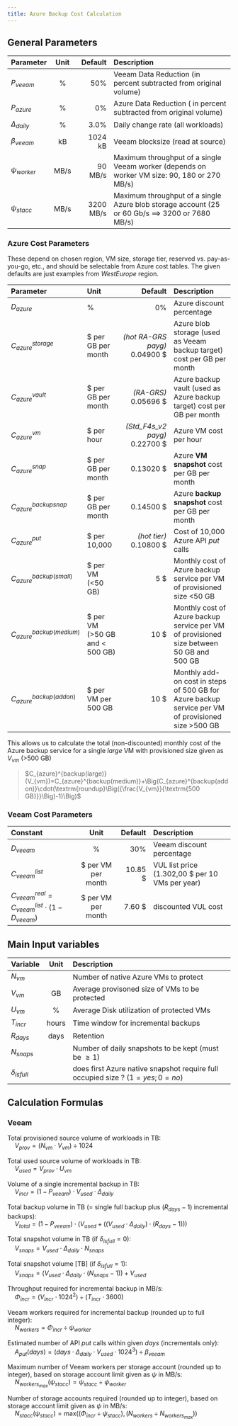 ```yaml
---
title: Azure Backup Cost Calculation
---
```


## General Parameters

Parameter | Unit | Default   | Description
:---------|:----:|----------:|:------------------------------------------------------------------------------------------------------------
$P_{veeam}$ | \% | 50\% | Veeam Data Reduction (in percent subtracted from original volume)
$P_{azure}$ | \% | 0\% | Azure Data Reduction ( in percent subtracted from original volume)
$\Delta_{daily}$ | \% | 3.0\% | Daily change rate (all workloads)
$\beta_{veeam}$ | kB | 1024 kB |  Veeam blocksize (read at source)
$\psi_{worker}$ | MB/s | 90 MB/s | Maximum throughput of a single Veeam worker (depends on worker VM size: 90, 180 or 270 MB/s)
$\psi_{stacc}$ | MB/s | 3200 MB/s | Maximum throughput of a single Azure blob storage account (25 or 60 Gb/s $\implies$ 3200 or 7680 MB/s)

### Azure Cost Parameters

These depend on chosen region, VM size, storage tier, reserved vs. pay-as-you-go, etc., and should be selectable from Azure cost tables. The given defaults are just examples from *WestEurope* region.

Parameter   | Unit                                              | Default | Description
:-----------|:--------------------------------------------------|--------:|:---------------------------------------------------------------------------------------------------------------------------
$D_{azure}$ | \%                                                | $0\%$   | Azure discount percentage
$C_{azure}^{storage}$ | \$ per GB per month                     | *(hot RA-GRS payg)* 0.04900 \$ | Azure blob storage (used as Veeam backup target) cost per GB per month
$C_{azure}^{vault}$ | \$ per GB per month                       | *(RA-GRS)* 0.05696 \$ | Azure backup vault (used as Azure backup target) cost per GB per month
$C_{azure}^{vm}$ | \$ per hour                                  | *(Std_F4s_v2 payg)* 0.22700 \$   | Azure VM cost per hour
$C_{azure}^{snap}$ | \$ per GB per month                        | 0.13020 \$ | Azure **VM snapshot** cost per GB per month
$C_{azure}^{backupsnap}$ | \$ per GB per month                  | 0.14500 \$ | Azure **backup snapshot** cost per GB per month
$C_{azure}^{put}$ | \$ per 10,000                               | *(hot tier)* 0.10800 \$ | Cost of 10,000 Azure API *put* calls
$C_{azure}^{backup(small)}$ | \$ per VM (<50 GB)                | 5 \$ | Monthly cost of Azure backup service per VM of provisioned size <50 GB
$C_{azure}^{backup(medium)}$ | \$ per VM  (>50 GB and < 500 GB) | 10 \$ | Monthly cost of Azure backup service per VM of provisioned size between 50 GB and 500 GB
$C_{azure}^{backup(addon)}$ | \$ per VM per 500 GB              | 10 \$ | Monthly add-on cost in steps of 500 GB for Azure backup service per VM of provisioned size >500 GB

This allows us to calculate the total (non-discounted) monthly cost of the Azure backup service for a single *large* VM with provisioned size given as $V_{vm}$ (>500 GB)

> $C_{azure}^{backup(large)}(V_{vm})=C_{azure}^{backup(medium)}+\Big(C_{azure}^{backup(addon)}\cdot(\textrm{roundup}\Big({\frac{V_{vm}}{\textrm{500 GB}}}\Big)-1)\Big)$

### Veeam Cost Parameters

Constant    | Unit                      | Default  | Description
:-----------|:-------------------------:|---------:|:----------------------------------------------------------------------------------------------------------
$D_{veeam}$ | \%                        | 30\%     | Veeam discount percentage
$C_{veeam}^{list}$   | \$ per VM per month | 10.85 \$ | VUL list price (1.302,00 \$ per 10 VMs per year)
$C_{veeam}^{real} = C_{veeam}^{list} \cdot ( 1 - D_{veeam})$ | \$ per VM per month | 7.60 \$  | discounted VUL cost

## Main Input variables

Variable | Unit | Description
:-----------------|:----:|:-----------------------------------------------------------------------------
$N_{vm}$          | | Number of native Azure VMs to protect
$V_{vm}$          | GB | Average provisoned size of VMs to be protected
$U_{vm}$          | \% | Average Disk utilization of protected VMs
$T_{incr}$        | hours | Time window for incremental backups
$R_{days}$        | days | Retention
$N_{snaps}$       | | Number of daily snapshots to be kept (must be $\geq1$)
$\delta_{isfull}$ | | does first Azure native snapshot require full occupied size ? ($1=yes; 0= no$)

## Calculation Formulas

### Veeam

Total provisioned source volume of workloads in TB:\
$\quad V_{prov}=\big(N_{vm}\cdot V_{vm}\big)\div 1024$

Total used source volume of workloads in TB:\
$\quad V_{used}=V_{prov}\cdot U_{vm}$

Volume of a single incremental backup in TB:\
$\quad V_{incr}=(1-P_{veeam})\cdot V_{used}\cdot\Delta_{daily}$

Total backup volume in TB ($=$ single full backup plus $(R_{days}-1)$ incremental backups): \
$\quad V_{total}=\Big(1-P_{veeam}\Big)\cdot\Big(V_{used}+\big((V_{used}\cdot\Delta_{daily})\cdot(R_{days}-1)\big)\Big)$

Total snapshot volume in TB  (if $\delta_{isfull}=0$):\
$\quad V_{snaps}=V_{used}\cdot\Delta_{daily}\cdot N_{snaps}$

Total snapshot volume [TB] (if $\delta_{isfull}=1$):\
$\quad V_{snaps}=\Big(V_{used}\cdot\Delta_{daily}\cdot(N_{snaps}-1)\Big)+V_{used}$

Throughput required for incremental backup in MB/s:\
$\quad\Phi_{incr}=\big(V_{incr}\cdot 1024^2\big)\div\big(T_{incr}\cdot 3600\big)$

Veeam workers required for incremental backup (rounded up to full integer):\
$\quad N_{workers}=\Phi_{incr}\div\psi_{worker}$

Estimated number of API *put* calls within given $days$ (incrementals only):\
$\quad A_{put}(days)=\big(days\cdot\Delta_{daily}\cdot V_{used}\cdot 1024^3\big)\div\beta_{veeam}$

Maximum number of Veeam workers per storage account (rounded up to integer), based on storage account limit given as $\psi$ in MB/s:\
$\quad N_{workers_{max}}(\psi_{stacc})=\psi_{stacc}\div\psi_{worker}$

Number of storage accounts required (rounded up to integer), based on storage account limit given as $\psi$ in MB/s:\
$\quad N_{stacc}(\psi_{stacc})=\textrm{max}\Big((\Phi_{incr}\div\psi_{stacc}),(N_{workers}\div N_{workers_{max}})\Big)$
